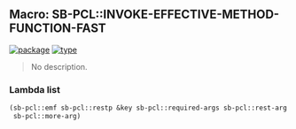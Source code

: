 ## Macro: SB-PCL::INVOKE-EFFECTIVE-METHOD-FUNCTION-FAST
[![package](https://img.shields.io/badge/Package-SB--PCL-5f9ea0.svg?style=social&colorA=999999)](../) [![type](https://img.shields.io/badge/Type-Macro-5f9ea0.svg?style=social&colorA=999999)](../#macro) 

> No description.

### Lambda list
```cl
(sb-pcl::emf sb-pcl::restp &key sb-pcl::required-args sb-pcl::rest-arg
 sb-pcl::more-arg)
```
